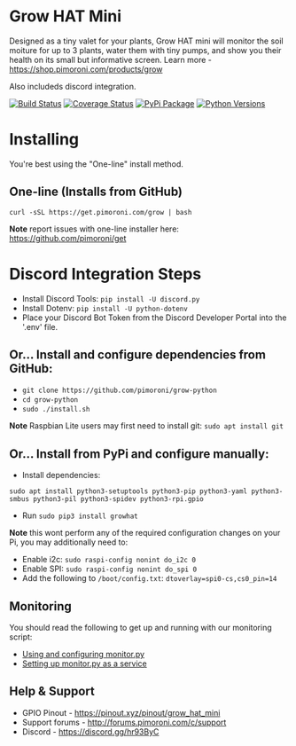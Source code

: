 # Grow HAT Mini

Designed as a tiny valet for your plants, Grow HAT mini will monitor the soil moiture for up to 3 plants, water them with tiny pumps, and show you their health on its small but informative screen. Learn more - https://shop.pimoroni.com/products/grow 

Also includeds discord integration.

[![Build Status](https://travis-ci.com/pimoroni/enviroplus-python.svg?branch=master)](https://travis-ci.com/pimoroni/grow-python)
[![Coverage Status](https://coveralls.io/repos/github/pimoroni/grow-python/badge.svg?branch=master)](https://coveralls.io/github/pimoroni/grow-python?branch=master)
[![PyPi Package](https://img.shields.io/pypi/v/enviroplus.svg)](https://pypi.python.org/pypi/growhat)
[![Python Versions](https://img.shields.io/pypi/pyversions/enviroplus.svg)](https://pypi.python.org/pypi/growhat)

# Installing

You're best using the "One-line" install method.

## One-line (Installs from GitHub)

```
curl -sSL https://get.pimoroni.com/grow | bash
```

**Note** report issues with one-line installer here: https://github.com/pimoroni/get

# Discord Integration Steps

* Install Discord Tools: `pip install -U discord.py`
* Install Dotenv: `pip install -U python-dotenv`
* Place your Discord Bot Token from the Discord Developer Portal into the '.env' file.


## Or... Install and configure dependencies from GitHub:

* `git clone https://github.com/pimoroni/grow-python`
* `cd grow-python`
* `sudo ./install.sh`

**Note** Raspbian Lite users may first need to install git: `sudo apt install git`

## Or... Install from PyPi and configure manually:

* Install dependencies:

```
sudo apt install python3-setuptools python3-pip python3-yaml python3-smbus python3-pil python3-spidev python3-rpi.gpio
```

* Run `sudo pip3 install growhat`

**Note** this wont perform any of the required configuration changes on your Pi, you may additionally need to:

* Enable i2c: `sudo raspi-config nonint do_i2c 0`
* Enable SPI: `sudo raspi-config nonint do_spi 0`
* Add the following to `/boot/config.txt`: `dtoverlay=spi0-cs,cs0_pin=14`

## Monitoring

You should read the following to get up and running with our monitoring script:

* [Using and configuring monitor.py](examples/README.md)
* [Setting up monitor.py as a service](service/README.md)

## Help & Support

* GPIO Pinout - https://pinout.xyz/pinout/grow_hat_mini
* Support forums - http://forums.pimoroni.com/c/support
* Discord - https://discord.gg/hr93ByC
